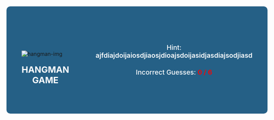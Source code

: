 ```yaml
---
toc: false
comments: false
layout: post
title: Classic Hangman Game
description: Hangman game after finishing snake. Reference is https://www.youtube.com/watch?v=hSSdc8vKP1I
type: tangibles
courses: { compsci: {week: 3} }
---
```


<style>
    body {
        display: flex;
        align-items: center;
        padding: 0 10px;
        justify-content: center;
        min-height: 100vh;
    }
    .container {
        width: 700px;
        background: #256086;
        display: flex;
        gap: 70px;
        align-items: flex-end;
        padding: 60px 40px;
        border-radius: 10px;
    }
    .container .hint-text {
        color: #fff;
    }
    .container .hangman-box h1 {
        color: #fff;
    }
    .hangman-box img {
        max-width: 270px;
    }
    .hangman-box h1 {
        font-size: 1.45rem;
        text-align: center;
        margin-top: 20px;
        text-transform: uppercase;
    }
    .word-display {
        display: flex;
        gap: 10px;
        list-style: none;
        align-items: center;
        justify-content: center;
    }
    .word-display .letter {
        width: 28px;
        font-size: 2rem;
        font-weight: 600;
        text-align: center;
        text-transform: uppercase;
        margin-bottom: 40px;
        border-bottom: 3px solid #fff;
    }
    .word-display .letter.guessed {
        border-color: transparent;
        margin: -40px 0 35px;
    }
    .game-box h4 {
        text-align: center;
        font-size: 1.1rem;
        font-weight: 500;
        margin-bottom: 15px;
    }
    .game-box h4 b {
        font-weight: 600;
    }
    .game-box .guesses-text b {
        color: #ff0000;
    }
    .game-box .guesses-text {
        color: #fff;
    }     
    .game-box .keyboard {
        display: flex;
        gap: 5px;
        margin-top: 40px;
        flex-wrap: wrap;
        justify-content: center;
    }
    :where(.game-modal, .keyboard) button {
        color: #346187;
        font-size: 1rem;
        font-weight: 600;
        background: #fff;
        cursor: pointer;
        outline: none;
        padding: 4px;
        border: none;
        border-radius: 4px;
        text-transform: uppercase;
    }
    .keyboard button {
        padding: 7px;
        width: calc(100% / 9 - 5px);
    } 
    .keyboard button[disabled] {
        opacity: 0.6;
        pointer-events: none;
    }  
    :where(.game-modal, .keyboard) button:hover {
        background: #74b8f7;
    }
    .game-modal {
        position: fixed;
        top: 0;
        left: 0;
        width: 100%;
        height: 100%;
        opacity: 0;
        padding: 0 10px;
        pointer-events: none;
        z-index: 999;
        display: flex;
        align-items: center;
        justify-content: center;
        background: rgba(0,0,0,0.6);
        transition: opacity 0.4s ease;
    }
    .game-modal.show {
        opacity: 1;
        pointer-events: auto;
    }
    .game-modal .content {
        max-width: 420px;
        background: #fff;
        width: 100%;
        text-align: center;
        border-radius: 10px;
        padding: 30px;
    }     
    .game-modal img {
        max-width: 130px;
        margin-bottom: 20px;
    }
    .game-modal h4 {
        font-size: 1.53rem;
        color: #000;
    }
    .game-modal p {
        font-size: 1.15rem;
        margin: 15px 0 30px;
        font-weight: 500;
        color: #000;
    }
    .game-modal p b {
        color: #5E63BA;
        font-weight: 600;
    }
    .game-modal button {
        padding: 12px 23px;
    }
    @media (max-width: 782px) {
    .container {
        flex-direction: column;
        padding: 30px 15px;
        align-items: center;
    }
    .hangman-box img {
        max-width: 200px;
    }
    .hangman-box h1 {
        display: none;
    }
    }
</style>

<div class="game-modal">
    <div class="content">
        <img src="{{site.baseurl}}/images/hangman/lost.gif" alt="gif">
        <h4>Game Over!</h4>
        <p>The correct word was: <b>rainbow</b></p>
        <button class="play-again">Play Again</button>
    </div>
</div>
<div class="container">
    <div class="hangman-box">
        <img src="{{site.baseurl}}/images/hangman/hangman-0.svg" alt="hangman-img">
        <h1>Hangman Game</h1>
    </div>
    <div class="game-box">
        <ul class="word-display"></ul>
        <h4 class="hint-text">
            Hint: 
            <b>ajfdiajdoijaiosdjiaosjdioajsdoijasidjasdiajsodjiasd</b>
        </h4>
        <h4 class="guesses-text">
            Incorrect Guesses: 
            <b>0 / 6</b>
        </h4>
        <div class="keyboard"></div>
    </div>
</div>

<script>
    const keyboardDiv = document.querySelector(".keyboard");
    const hangmanImage = document.querySelector(".hangman-box img");
    const guessesText = document.querySelector(".guesses-text b");
    const wordDisplay = document.querySelector(".word-display");
    const gameModal = document.querySelector(".game-modal");
    const playAgainBtn = document.querySelector(".play-again");
    
    const wordList = [
    {
        word: "guitar",
        hint: "A musical instrument with strings."
    },
    {
        word: "oxygen",
        hint: "A colorless, odorless gas essential for life."
    },
    {
        word: "mountain",
        hint: "A large natural elevation of the Earth's surface."
    },
    {
        word: "painting",
        hint: "An art form using colors on a surface to create images or expression."
    },
    {
        word: "astronomy",
        hint: "The scientific study of celestial objects and phenomena."
    },
    {
        word: "football",
        hint: "A popular sport played with a spherical ball."
    },
    {
        word: "chocolate",
        hint: "A sweet treat made from cocoa beans."
    },
    {
        word: "butterfly",
        hint: "An insect with colorful wings and a slender body."
    },
    {
        word: "history",
        hint: "The study of past events and human civilization."
    },
    {
        word: "pizza",
        hint: "A savory dish consisting of a round, flattened base with toppings."
    },
    {
        word: "jazz",
        hint: "A genre of music characterized by improvisation and syncopation."
    },
    {
        word: "camera",
        hint: "A device used to capture and record images or videos."
    },
    {
        word: "diamond",
        hint: "A precious gemstone known for its brilliance and hardness."
    },
    {
        word: "adventure",
        hint: "An exciting or daring experience."
    },
    {
        word: "science",
        hint: "The systematic study of the structure and behavior of the physical and natural world."
    },
    {
        word: "bicycle",
        hint: "A human-powered vehicle with two wheels."
    },
    {
        word: "sunset",
        hint: "The daily disappearance of the sun below the horizon."
    },
    {
        word: "coffee",
        hint: "A popular caffeinated beverage made from roasted coffee beans."
    },
    {
        word: "dance",
        hint: "A rhythmic movement of the body often performed to music."
    },
    {
        word: "galaxy",
        hint: "A vast system of stars, gas, and dust held together by gravity."
    },
    {
        word: "orchestra",
        hint: "A large ensemble of musicians playing various instruments."
    },
    {
        word: "volcano",
        hint: "A mountain or hill with a vent through which lava, rock fragments, hot vapor, and gas are ejected."
    },
    {
        word: "novel",
        hint: "A long work of fiction, typically with a complex plot and characters."
    },
    {
        word: "sculpture",
        hint: "A three-dimensional art form created by shaping or combining materials."
    },
    {
        word: "symphony",
        hint: "A long musical composition for a full orchestra, typically in multiple movements."
    },
    {
        word: "architecture",
        hint: "The art and science of designing and constructing buildings."
    },
    {
        word: "ballet",
        hint: "A classical dance form characterized by precise and graceful movements."
    },
    {
        word: "astronaut",
        hint: "A person trained to travel and work in space."
    },
    {
        word: "waterfall",
        hint: "A cascade of water falling from a height."
    },
    {
        word: "technology",
        hint: "The application of scientific knowledge for practical purposes."
    },
    {
        word: "rainbow",
        hint: "A meteorological phenomenon that is caused by reflection, refraction, and dispersion of light."
    },
    {
        word: "universe",
        hint: "All existing matter, space, and time as a whole."
    },
    {
        word: "piano",
        hint: "A musical instrument played by pressing keys that cause hammers to strike strings."
    },
    {
        word: "vacation",
        hint: "A period of time devoted to pleasure, rest, or relaxation."
    },
    {
        word: "rainforest",
        hint: "A dense forest characterized by high rainfall and biodiversity."
    },
    {
        word: "theater",
        hint: "A building or outdoor area in which plays, movies, or other performances are staged."
    },
    {
        word: "telephone",
        hint: "A device used to transmit sound over long distances."
    },
    {
        word: "language",
        hint: "A system of communication consisting of words, gestures, and syntax."
    },
    {
        word: "desert",
        hint: "A barren or arid land with little or no precipitation."
    },
    {
        word: "sunflower",
        hint: "A tall plant with a large yellow flower head."
    },
    {
        word: "fantasy",
        hint: "A genre of imaginative fiction involving magic and supernatural elements."
    },
    {
        word: "telescope",
        hint: "An optical instrument used to view distant objects in space."
    },
    {
        word: "breeze",
        hint: "A gentle wind."
    },
    {
        word: "oasis",
        hint: "A fertile spot in a desert where water is found."
    },
    {
        word: "photography",
        hint: "The art, process, or practice of creating images by recording light or other electromagnetic radiation."
    },
    {
        word: "safari",
        hint: "An expedition or journey, typically to observe wildlife in their natural habitat."
    },
    {
        word: "planet",
        hint: "A celestial body that orbits a star and does not produce light of its own."
    },
    {
        word: "river",
        hint: "A large natural stream of water flowing in a channel to the sea, a lake, or another such stream."
    },
    {
        word: "tropical",
        hint: "Relating to or situated in the region between the Tropic of Cancer and the Tropic of Capricorn."
    },
    {
        word: "mysterious",
        hint: "Difficult or impossible to understand, explain, or identify."
    },
    {
        word: "enigma",
        hint: "Something that is mysterious, puzzling, or difficult to understand."
    },
    {
        word: "paradox",
        hint: "A statement or situation that contradicts itself or defies intuition."
    },
    {
        word: "puzzle",
        hint: "A game, toy, or problem designed to test ingenuity or knowledge."
    },
    {
        word: "whisper",
        hint: "To speak very softly or quietly, often in a secretive manner."
    },
    {
        word: "shadow",
        hint: "A dark area or shape produced by an object blocking the light."
    },
    {
        word: "secret",
        hint: "Something kept hidden or unknown to others."
    },
    {
        word: "curiosity",
        hint: "A strong desire to know or learn something."
    },
    {
        word: "unpredictable",
        hint: "Not able to be foreseen or known beforehand; uncertain."
    },
    {
        word: "obfuscate",
        hint: "To confuse or bewilder someone; to make something unclear or difficult to understand."
    },
    {
        word: "unveil",
        hint: "To make known or reveal something previously secret or unknown."
    },
    {
        word: "illusion",
        hint: "A false perception or belief; a deceptive appearance or impression."
    },
    {
        word: "moonlight",
        hint: "The light from the moon."
    },
    {
        word: "vibrant",
        hint: "Full of energy, brightness, and life."
    },
    {
        word: "nostalgia",
        hint: "A sentimental longing or wistful affection for the past."
    },
    {
        word: "brilliant",
        hint: "Exceptionally clever, talented, or impressive."
    },
    ];

    let currentWord, correctLetters, wrongGuessCount;
    const maxGuesses = 6;

    const resetGame = () => {
        correctLetters = [];
        wrongGuessCount = 0;
        hangmanImage.src = `{{site.baseurl}}/images/hangman/hangman-${wrongGuessCount}.svg`;
        guessesText.innerText = `${wrongGuessCount} / ${maxGuesses}`;
        keyboardDiv.querySelectorAll("button").forEach(btn => btn.disabled = false);
        wordDisplay.innerHTML = currentWord.split("").map(() => `<li class="letter"></li>`).join("");
        gameModal.classList.remove("show");
    }

    const getRandomWord = () => {
        const { word, hint } = wordList[Math.floor(Math.random() * wordList.length)];
        currentWord = word;
        console.log(word);
        document.querySelector(".hint-text b").innerText = hint;
        resetGame();
    }

    const gameOver = (isVictory) => {
        setTimeout(() => {
            const modalText = isVictory ? `You found the word:` : `The correct word was:` ;
            gameModal.querySelector("img").src = `{{site.baseurl}}/images/hangman/${isVictory ? `victory` : 'lost'}.gif`;
            gameModal.querySelector("h4").innerText = `${isVictory ? 'Congrats!' : 'Game Over!'}`;
            gameModal.querySelector("p").innerHTML = `${modalText} <b>${currentWord}</b>`;
            gameModal.classList.add("show");
        }, 300);
    }

    const initGame = (button, clickedLetter) => {
        if(currentWord.includes(clickedLetter)) {
            [...currentWord].forEach((letter, index) => {
                if(letter === clickedLetter) {
                    correctLetters.push(letter);
                    wordDisplay.querySelectorAll("li")[index].innerText = letter;
                    wordDisplay.querySelectorAll("li")[index].classList.add("guessed");
                }
            })
        } else {
            wrongGuessCount++;
            hangmanImage.src = `{{site.baseurl}}/images/hangman/hangman-${wrongGuessCount}.svg`;
        }

        button.disabled = true;
        guessesText.innerText = `${wrongGuessCount} / ${maxGuesses}`;

        if(wrongGuessCount === maxGuesses) return gameOver(false);
        if(correctLetters.length === currentWord.length) return gameOver(true);
    }

    for (let i = 97; i <= 122; i++) {
        const button = document.createElement("button");
        button.innerText = String.fromCharCode(i);
        keyboardDiv.appendChild(button);
        button.addEventListener("click", e => initGame(e.target, String.fromCharCode(i)));
    }

    getRandomWord()
    playAgainBtn.addEventListener("click", getRandomWord);
</script>